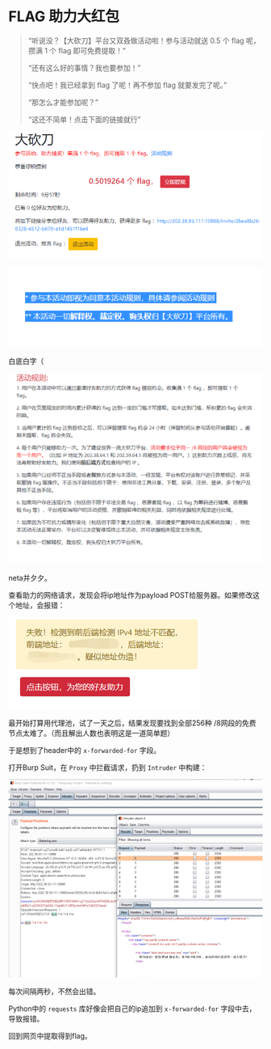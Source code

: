 # FLAG 助力大红包

> “听说没？【大砍刀】平台又双叒做活动啦！参与活动就送 0.5 个 flag 呢，攒满 1 个 flag 即可免费提取！” 
>
> “还有这么好的事情？我也要参加！” 
>
> “快点吧！我已经拿到 flag 了呢！再不参加 flag 就要发完了呢。” 
>
> “那怎么才能参加呢？” 
>
> “这还不简单！点击下面的链接就行”

![1](img/1.png)

![2](img/2.png)

白底白字（

![3](img/3.png)

neta并夕夕。

查看助力的网络请求，发现会将ip地址作为payload POST给服务器。如果修改这个地址，会报错：

![4](img/4.png)

最开始打算用代理池，试了一天之后，结果发现要找到全部256种 /8网段的免费节点太难了。（而且解出人数也表明这是一道简单题）

于是想到了header中的 `x-forwarded-for` 字段。

打开Burp Suit，在 `Proxy` 中拦截请求，扔到 `Intruder` 中构建：

![5](img/5.png)

 每次间隔两秒，不然会出错。

Python中的 `requests` 库好像会把自己的ip追加到 `x-forwarded-for` 字段中去，导致报错。

回到网页中提取得到flag。
